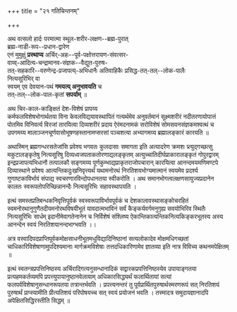 +++
title = "२१ गतिचिन्तनम्"

+++

अथ वत्सलो हार्दः परमात्मा स्थूल-शरीर-लक्षण--ब्रह्म-पुरात्  
ब्रह्म-नाडी-रूप--प्रधान-द्वारेण  
एनं मुमुक्षुं **प्रस्थाप्य** अर्चिर्-अहः--पूर्व-पक्षोत्तरायण-संवत्सर-  
वाय्व्-आदित्य-चन्द्रामानव-संज्ञक--वैद्युत-पुरुष-  
तत्-सहकारि--वरुणेन्द्र-प्रजापत्य्-अभिधानैः अतिवाहिकैः प्रसिद्ध-तत्-तल्--लोक-पालैः  
नित्यसूरिभिर् वा  
स्वयम् एव देवयान-पथं **गमयत्य् अनुभावयति** च  
तत्-तल्--लोक-पाल-कृतां **सपर्याम्** ॥

अथ चिर-काल-काङ्क्षितं देश-विशेषं प्रापय्य  
कर्मफलविशेषभोगार्थतया विना केवलविद्ययावस्थापितं गत्यर्थमेव अनुवर्तमानं सूक्ष्मशरीरं नदीतरणायोपात्तं पोतमिव विनिवर्त्य विरजां तारयित्वा दिव्यशरीरं प्रदाय ऐरंमदनामकं सरोविशेषं सोमसवनसंज्ञकमश्वत्थं च उपगमय्य मालाञ्जनचूर्णवासोभूषणहस्तानामप्सरसां पञ्चशत्या अभ्यागमय्य ब्रह्मालङ्कारं कारयति ॥

अथास्मिन् ब्रह्मगन्धरसतेजांसि प्रवेश्य भगवतः कुलदासाः समागता इति अत्यादरेण क्रमशः प्र्त्युद्गच्छत्सु मकुटालङ्कृतेषु नित्यसूरिषु दिव्यध्वजपताकतोरणाद्यलङ्कृतम् अत्युच्चातिदीर्घप्राकारालङ्कृतं गोपुरद्वारम् इन्द्रप्रजापत्यभिधानौ तत्पालकौ सङ्गमय्य पूर्णकुम्भाद्यप्राकृतराजोपचारान् कारयित्वा आनन्दमयमणिमण्टपे दिव्यास्थाने प्रवेश्य आत्यन्तिकदुःखनिवृत्त्यर्थं यथामनोरथं निरतिशयभोग्यमात्मानं स्वयमेव प्रदर्श्य गुणाष्टकाविर्भावं संपाद्य स्वचरणारविन्दोपधानतया स्वीकरोति । अथ समानभोगत्वलक्षणसायुज्यप्रदानेन कालतः स्वरूपतोपरिच्छिन्नानन्दैः नित्यसूरिभिः सहावस्थापयति ।

इत्थं समस्तप्रतिबन्धकनिवृत्तिपूर्वकं स्वस्वरूपाविर्भावपूर्वकं च देशकालावस्थासङ्कोचरहितं स्वमनोरथानुगुणैतदीयमनोरथविषयीभूतं यावदात्मभाविनं सर्वं कैङ्कर्यवर्गमनुगृह्य सवयोभिरिव स्थितैः नित्यसूरिभिः सार्धम् इदानीमेवागतेनानेन च निर्विशेषं संश्लिष्य ऐकान्तिकात्यन्तिकनित्यकिङ्करभूतस्य अस्य आनन्देन स्वयं निरतिशयानन्दभाग्भवति ।।

अत्र वस्वादिपदप्राप्तिपूर्वकमोक्षसाधनीभूतमधुविद्यादिनिष्ठानां सत्यलोकादेव मोक्षमधिगच्छतां चाधिकारिविशेषाणामुपदिश्यमानाः मार्गक्रमविशेषाः तत्तदधिकारिणामेव ज्ञातव्या इति नात्र विविच्य कथनमपेक्षितम् ॥

इत्थं स्वतन्त्रप्रपत्तिनिष्ठस्य अर्चिरादिगत्यनुसन्धानादिकं सद्वारकप्रपत्तिनिष्ठस्येव उपायाङ्गतया प्रत्यहमकर्तव्यमपि प्रपत्त्युपायानुष्ठानवेलायाम् अधिकारसिद्ध्यर्थं फलार्थितायां सत्यां फलपर्वविशेषानुसन्धानरूपतया तत्रान्तर्भवति । प्रपत्त्यनन्तरं तु पूर्वप्रार्थितपुरुषार्थस्मरणरूपं सत् निरतिशयं पुरुषार्थं प्राप्स्यामीति प्रीत्यतिशयं परिपोषयच्च सत् स्वयं प्रयोजनं भवति । तस्मादत्र समुदायज्ञानादपि अपेक्षितसिद्धिरस्तीति सिद्धम् ॥

